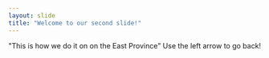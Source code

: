```yaml
---
layout: slide
title: "Welcome to our second slide!"
---
```

"This is how we do it on on the East Province"
Use the left arrow to go back!
